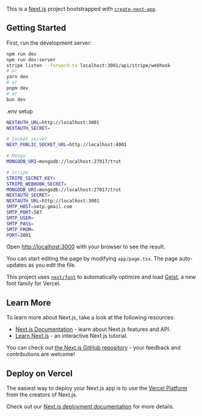 This is a [Next.js](https://nextjs.org) project bootstrapped with [`create-next-app`](https://nextjs.org/docs/app/api-reference/cli/create-next-app).

## Getting Started

First, run the development server:

```bash
npm run dev
npm run dev:server
stripe listen --forward-to localhost:3001/api/stripe/webhook
# or
yarn dev
# or
pnpm dev
# or
bun dev
```

.env setup

```bash
NEXTAUTH_URL=http://localhost:3001
NEXTAUTH_SECRET=

# Socket server
NEXT_PUBLIC_SOCKET_URL=http://localhost:4001

# Mongo
MONGODB_URI=mongodb://localhost:27017/trut

# Stripe
STRIPE_SECRET_KEY=
STRIPE_WEBHOOK_SECRET=
MONGODB_URI=mongodb://localhost:27017/trut
NEXTAUTH_SECRET=
NEXTAUTH_URL=http://localhost:3001
SMTP_HOST=smtp.gmail.com
SMTP_PORT=587
SMTP_USER=
SMTP_PASS=
SMTP_FROM=
PORT=3001

```

Open [http://localhost:3000](http://localhost:3000) with your browser to see the result.

You can start editing the page by modifying `app/page.tsx`. The page auto-updates as you edit the file.

This project uses [`next/font`](https://nextjs.org/docs/app/building-your-application/optimizing/fonts) to automatically optimize and load [Geist](https://vercel.com/font), a new font family for Vercel.

## Learn More

To learn more about Next.js, take a look at the following resources:

- [Next.js Documentation](https://nextjs.org/docs) - learn about Next.js features and API.
- [Learn Next.js](https://nextjs.org/learn) - an interactive Next.js tutorial.

You can check out [the Next.js GitHub repository](https://github.com/vercel/next.js) - your feedback and contributions are welcome!

## Deploy on Vercel

The easiest way to deploy your Next.js app is to use the [Vercel Platform](https://vercel.com/new?utm_medium=default-template&filter=next.js&utm_source=create-next-app&utm_campaign=create-next-app-readme) from the creators of Next.js.

Check out our [Next.js deployment documentation](https://nextjs.org/docs/app/building-your-application/deploying) for more details.
